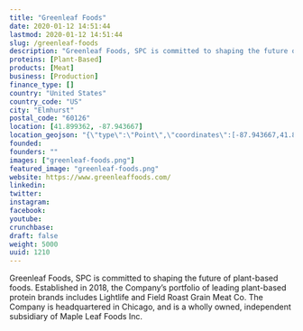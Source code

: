 ```yaml
---
title: "Greenleaf Foods"
date: 2020-01-12 14:51:44
lastmod: 2020-01-12 14:51:44
slug: /greenleaf-foods
description: "Greenleaf Foods, SPC is committed to shaping the future of plant-based foods. Established in 2018, the Company’s portfolio of leading plant-based protein brands includes Lightlife and Field Roast Grain Meat Co. The Company is headquartered in Chicago, and is a wholly owned, independent subsidiary of Maple Leaf Foods Inc."
proteins: [Plant-Based]
products: [Meat]
business: [Production]
finance_type: []
country: "United States"
country_code: "US"
city: "Elmhurst"
postal_code: "60126"
location: [41.899362, -87.943667]
location_geojson: "{\"type\":\"Point\",\"coordinates\":[-87.943667,41.899362]}"
founded: 
founders: ""
images: ["greenleaf-foods.png"]
featured_image: "greenleaf-foods.png"
website: https://www.greenleaffoods.com/
linkedin: 
twitter: 
instagram: 
facebook: 
youtube: 
crunchbase: 
draft: false
weight: 5000
uuid: 1210
---
```

Greenleaf Foods, SPC is committed to shaping the future of plant-based foods. Established in 2018, the Company’s portfolio of leading plant-based protein brands includes Lightlife and Field Roast Grain Meat Co. The Company is headquartered in Chicago, and is a wholly owned, independent subsidiary of Maple Leaf Foods Inc.
